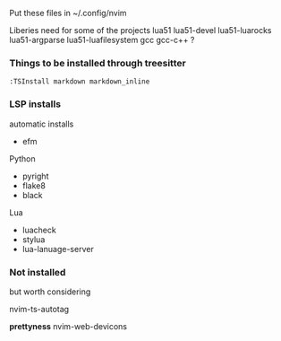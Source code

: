 
Put these files in ~/.config/nvim

Liberies need for some of the projects
lua51
lua51-devel
lua51-luarocks
lua51-argparse
lua51-luafilesystem
gcc
gcc-c++ ?


### Things to be installed through treesitter

```
:TSInstall markdown markdown_inline
```

### LSP installs

automatic installs
 - efm

Python
 - pyright
 - flake8
 - black

Lua
 - luacheck
 - stylua
 - lua-lanuage-server

### Not installed
but worth considering

nvim-ts-autotag

**prettyness**
nvim-web-devicons


